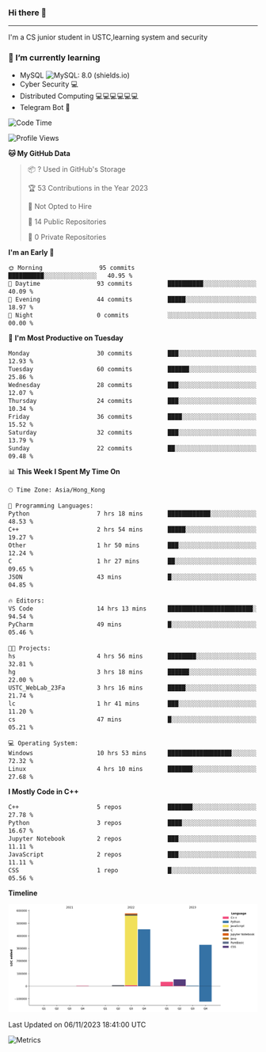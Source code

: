 ### Hi there 👋

<!--
**aozaki-touko/aozaki-touko** is a ✨ _special_ ✨ repository because its `README.md` (this file) appears on your GitHub profile.

Here are some ideas to get you started:

-  ...
- 🌱 I’m currently learning ...
- 👯 I’m looking to collaborate on ...
- 🤔 I’m looking for help with ...
- 💬 Ask me about ...
- 📫 How to reach me: ...
- 😄 Pronouns: ...
- ⚡ Fun fact: ...
-->

---

I'm a CS junior student in USTC,learning system and security



### 🌱 I’m currently learning

- MySQL ![MySQL: 8.0 (shields.io)](https://img.shields.io/badge/MySQL-8.0-blue)
- Cyber Security :computer:
- Distributed Computing :computer::computer::computer::computer::computer::computer:
- Telegram Bot :robot:



<!--START_SECTION:waka-->
![Code Time](http://img.shields.io/badge/Code%20Time-207%20hrs%2045%20mins-blue)

![Profile Views](http://img.shields.io/badge/Profile%20Views-0-blue)

**🐱 My GitHub Data** 

> 📦 ? Used in GitHub's Storage 
 > 
> 🏆 53 Contributions in the Year 2023
 > 
> 🚫 Not Opted to Hire
 > 
> 📜 14 Public Repositories 
 > 
> 🔑 0 Private Repositories 
 > 
**I'm an Early 🐤** 

```text
🌞 Morning                95 commits          ██████████░░░░░░░░░░░░░░░   40.95 % 
🌆 Daytime                93 commits          ██████████░░░░░░░░░░░░░░░   40.09 % 
🌃 Evening                44 commits          █████░░░░░░░░░░░░░░░░░░░░   18.97 % 
🌙 Night                  0 commits           ░░░░░░░░░░░░░░░░░░░░░░░░░   00.00 % 
```
📅 **I'm Most Productive on Tuesday** 

```text
Monday                   30 commits          ███░░░░░░░░░░░░░░░░░░░░░░   12.93 % 
Tuesday                  60 commits          ██████░░░░░░░░░░░░░░░░░░░   25.86 % 
Wednesday                28 commits          ███░░░░░░░░░░░░░░░░░░░░░░   12.07 % 
Thursday                 24 commits          ███░░░░░░░░░░░░░░░░░░░░░░   10.34 % 
Friday                   36 commits          ████░░░░░░░░░░░░░░░░░░░░░   15.52 % 
Saturday                 32 commits          ███░░░░░░░░░░░░░░░░░░░░░░   13.79 % 
Sunday                   22 commits          ██░░░░░░░░░░░░░░░░░░░░░░░   09.48 % 
```


📊 **This Week I Spent My Time On** 

```text
🕑︎ Time Zone: Asia/Hong_Kong

💬 Programming Languages: 
Python                   7 hrs 18 mins       ████████████░░░░░░░░░░░░░   48.53 % 
C++                      2 hrs 54 mins       █████░░░░░░░░░░░░░░░░░░░░   19.27 % 
Other                    1 hr 50 mins        ███░░░░░░░░░░░░░░░░░░░░░░   12.24 % 
C                        1 hr 27 mins        ██░░░░░░░░░░░░░░░░░░░░░░░   09.65 % 
JSON                     43 mins             █░░░░░░░░░░░░░░░░░░░░░░░░   04.85 % 

🔥 Editors: 
VS Code                  14 hrs 13 mins      ████████████████████████░   94.54 % 
PyCharm                  49 mins             █░░░░░░░░░░░░░░░░░░░░░░░░   05.46 % 

🐱‍💻 Projects: 
hs                       4 hrs 56 mins       ████████░░░░░░░░░░░░░░░░░   32.81 % 
hg                       3 hrs 18 mins       ██████░░░░░░░░░░░░░░░░░░░   22.00 % 
USTC_WebLab_23Fa         3 hrs 16 mins       █████░░░░░░░░░░░░░░░░░░░░   21.74 % 
lc                       1 hr 41 mins        ███░░░░░░░░░░░░░░░░░░░░░░   11.20 % 
cs                       47 mins             █░░░░░░░░░░░░░░░░░░░░░░░░   05.21 % 

💻 Operating System: 
Windows                  10 hrs 53 mins      ██████████████████░░░░░░░   72.32 % 
Linux                    4 hrs 10 mins       ███████░░░░░░░░░░░░░░░░░░   27.68 % 
```

**I Mostly Code in C++** 

```text
C++                      5 repos             ███████░░░░░░░░░░░░░░░░░░   27.78 % 
Python                   3 repos             ████░░░░░░░░░░░░░░░░░░░░░   16.67 % 
Jupyter Notebook         2 repos             ███░░░░░░░░░░░░░░░░░░░░░░   11.11 % 
JavaScript               2 repos             ███░░░░░░░░░░░░░░░░░░░░░░   11.11 % 
CSS                      1 repo              █░░░░░░░░░░░░░░░░░░░░░░░░   05.56 % 
```



**Timeline**

![Lines of Code chart](https://raw.githubusercontent.com/aozaki-touko/aozaki-touko/main/assets/bar_graph.png)


 Last Updated on 06/11/2023 18:41:00 UTC
<!--END_SECTION:waka-->
![Metrics](https://metrics.lecoq.io/aozaki-touko?template=classic&base.header=0&habits=1&languages=1&fortune=1&base=header%2C%20activity%2C%20community%2C%20repositories%2C%20metadata&base.indepth=false&base.hireable=false&base.skip=false&languages=false&languages.limit=8&languages.threshold=0%25&languages.other=false&languages.colors=github&languages.sections=most-used&languages.indepth=false&languages.analysis.timeout=15&languages.analysis.timeout.repositories=7.5&languages.categories=markup%2C%20programming&languages.recent.categories=markup%2C%20programming&languages.recent.load=300&languages.recent.days=14&habits=false&habits.from=200&habits.days=14&habits.facts=true&habits.charts=false&habits.charts.type=classic&habits.trim=false&habits.languages.limit=8&habits.languages.threshold=0%25&fortune=false&config.timezone=Asia%2FHong_Kong)
